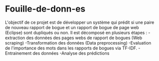 # Fouille-de-donn-es
L'objectif de ce projet est  de développer un système qui prédit si une paire de nouveau rapport de bogue et un rapport de bogue de page web (Eclipse) sont dupliqués ou non.
Il est décomposé en plusieurs étapes :
-extraction des données des pages webs de rapport de bogues (Web scraping)
-Transformation des données (Data preprocessing)
-Evaluation de l'importance des mots dans les rapports de bogues via TF-IDF.
-Entrainement des données
-Analyse des prédictions
